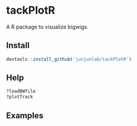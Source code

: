 # tackPlotR
A R package to visualize bigwigs.

## Install

```R
devtools::install_github('junjunlab/tackPlotR')
```

## Help

```R
?loadBWfile
?plotTrack
```

## Examples

> 
